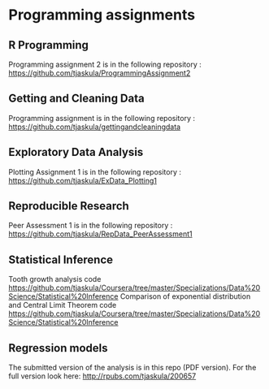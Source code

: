 Programming assignments
=======================

## R Programming

Programming assignment 2 is in the following repository : https://github.com/tjaskula/ProgrammingAssignment2

## Getting and Cleaning Data

Programming assignment is in the following repository : https://github.com/tjaskula/gettingandcleaningdata

## Exploratory Data Analysis

Plotting Assignment 1 is in the following repository : https://github.com/tjaskula/ExData_Plotting1

## Reproducible Research

Peer Assessment 1 is in the following repository : https://github.com/tjaskula/RepData_PeerAssessment1

## Statistical Inference

Tooth growth analysis code https://github.com/tjaskula/Coursera/tree/master/Specializations/Data%20Science/Statistical%20Inference
Comparison of exponential distribution and Central Limit Theorem code https://github.com/tjaskula/Coursera/tree/master/Specializations/Data%20Science/Statistical%20Inference

## Regression models

The submitted version of the analysis is in this repo (PDF version).
For the full version look here: http://rpubs.com/tjaskula/200657